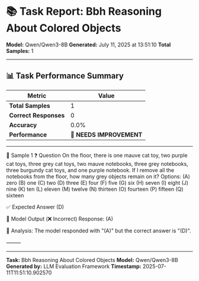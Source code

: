 # 📚 Task Report: Bbh Reasoning About Colored Objects

**Model:** Qwen/Qwen3-8B
**Generated:** July 11, 2025 at 13:51:10
**Total Samples:** 1

---

## 📊 Task Performance Summary

| Metric | Value |
| ------ | ----- |
| **Total Samples** | 1 |
| **Correct Responses** | 0 |
| **Accuracy** | 0.0% |
| **Performance** | 🔴 **NEEDS IMPROVEMENT** |

---

📝 Sample 1
❓ Question
On the floor, there is one mauve cat toy, two purple cat toys, three grey cat toys, two mauve notebooks, three grey notebooks, three burgundy cat toys, and one purple notebook. If I remove all the notebooks from the floor, how many grey objects remain on it?
Options:
(A) zero
(B) one
(C) two
(D) three
(E) four
(F) five
(G) six
(H) seven
(I) eight
(J) nine
(K) ten
(L) eleven
(M) twelve
(N) thirteen
(O) fourteen
(P) fifteen
(Q) sixteen

✅ Expected Answer
(D)

🤖 Model Output (❌ Incorrect)
Response: (A)

💬 Analysis:
The model responded with "(A)" but the correct answer is "(D)".

⸻

---

**Task:** Bbh Reasoning About Colored Objects
**Model:** Qwen/Qwen3-8B
**Generated by:** LLM Evaluation Framework
**Timestamp:** 2025-07-11T11:51:10.902570